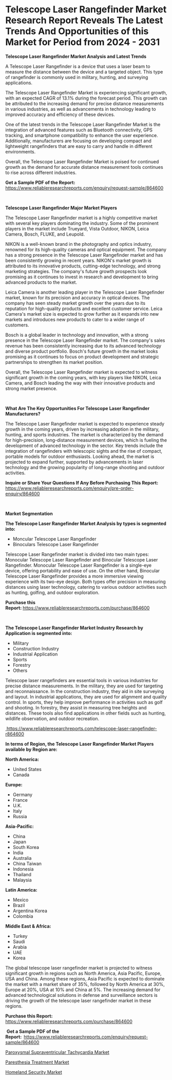 <p><h1>Telescope Laser Rangefinder Market Research Report Reveals The Latest Trends And Opportunities of this Market for Period from 2024 - 2031</h1></p><p><strong>Telescope Laser Rangefinder Market Analysis and Latest Trends</strong></p>
<p><p>A Telescope Laser Rangefinder is a device that uses a laser beam to measure the distance between the device and a targeted object. This type of rangefinder is commonly used in military, hunting, and surveying applications. </p><p>The Telescope Laser Rangefinder Market is experiencing significant growth, with an expected CAGR of 13.1% during the forecast period. This growth can be attributed to the increasing demand for precise distance measurements in various industries, as well as advancements in technology leading to improved accuracy and efficiency of these devices. </p><p>One of the latest trends in the Telescope Laser Rangefinder Market is the integration of advanced features such as Bluetooth connectivity, GPS tracking, and smartphone compatibility to enhance the user experience. Additionally, manufacturers are focusing on developing compact and lightweight rangefinders that are easy to carry and handle in different environments. </p><p>Overall, the Telescope Laser Rangefinder Market is poised for continued growth as the demand for accurate distance measurement tools continues to rise across different industries.</p></p>
<p><strong>Get a Sample PDF of the Report:&nbsp;</strong> <a href="https://www.reliableresearchreports.com/enquiry/request-sample/864600">https://www.reliableresearchreports.com/enquiry/request-sample/864600</a></p>
<p>&nbsp;</p>
<p><strong>Telescope Laser Rangefinder Major Market Players</strong></p>
<p><p>The Telescope Laser Rangefinder market is a highly competitive market with several key players dominating the industry. Some of the prominent players in the market include Trueyard, Vista Outdoor, NIKON, Leica Camera, Bosch, FLUKE, and Leupold.</p><p>NIKON is a well-known brand in the photography and optics industry, renowned for its high-quality cameras and optical equipment. The company has a strong presence in the Telescope Laser Rangefinder market and has been consistently growing in recent years. NIKON's market growth is attributed to its innovative products, cutting-edge technology, and strong marketing strategies. The company's future growth prospects look promising as it continues to invest in research and development to bring advanced products to the market.</p><p>Leica Camera is another leading player in the Telescope Laser Rangefinder market, known for its precision and accuracy in optical devices. The company has seen steady market growth over the years due to its reputation for high-quality products and excellent customer service. Leica Camera's market size is expected to grow further as it expands into new markets and introduces new products to cater to a wider range of customers.</p><p>Bosch is a global leader in technology and innovation, with a strong presence in the Telescope Laser Rangefinder market. The company's sales revenue has been consistently increasing due to its advanced technology and diverse product portfolio. Bosch's future growth in the market looks promising as it continues to focus on product development and strategic partnerships to strengthen its market position.</p><p>Overall, the Telescope Laser Rangefinder market is expected to witness significant growth in the coming years, with key players like NIKON, Leica Camera, and Bosch leading the way with their innovative products and strong market presence.</p></p>
<p>&nbsp;</p>
<p><strong>What Are The Key Opportunities For Telescope Laser Rangefinder Manufacturers?</strong></p>
<p><p>The Telescope Laser Rangefinder market is expected to experience steady growth in the coming years, driven by increasing adoption in the military, hunting, and sports industries. The market is characterized by the demand for high-precision, long-distance measurement devices, which is fueling the development of advanced technology in the sector. Key trends include the integration of rangefinders with telescopic sights and the rise of compact, portable models for outdoor enthusiasts. Looking ahead, the market is projected to expand further, supported by advancements in laser technology and the growing popularity of long-range shooting and outdoor activities.</p></p>
<p><strong>Inquire or Share Your Questions If Any Before Purchasing This Report:</strong> <a href="https://www.reliableresearchreports.com/enquiry/pre-order-enquiry/864600">https://www.reliableresearchreports.com/enquiry/pre-order-enquiry/864600</a></p>
<p>&nbsp;</p>
<p><strong>Market Segmentation</strong></p>
<p><strong>The Telescope Laser Rangefinder Market Analysis by types is segmented into:</strong></p>
<p><ul><li>Moncular Telescope Laser Rangefinder</li><li>Binoculars Telescope Laser Rangefinder</li></ul></p>
<p><p>Telescope Laser Rangefinder market is divided into two main types: Monocular Telescope Laser Rangefinder and Binocular Telescope Laser Rangefinder. Monocular Telescope Laser Rangefinder is a single-eye device, offering portability and ease of use. On the other hand, Binocular Telescope Laser Rangefinder provides a more immersive viewing experience with its two-eye design. Both types offer precision in measuring distances using laser technology, catering to various outdoor activities such as hunting, golfing, and outdoor exploration.</p></p>
<p><strong>Purchase this Report:&nbsp;</strong><a href="https://www.reliableresearchreports.com/purchase/864600">https://www.reliableresearchreports.com/purchase/864600</a></p>
<p>&nbsp;</p>
<p><strong>The Telescope Laser Rangefinder Market Industry Research by Application is segmented into:</strong></p>
<p><ul><li>Military</li><li>Construction Industry</li><li>Industrial Application</li><li>Sports</li><li>Forestry</li><li>Others</li></ul></p>
<p><p>Telescope laser rangefinders are essential tools in various industries for precise distance measurements. In the military, they are used for targeting and reconnaissance. In the construction industry, they aid in site surveying and layout. In industrial applications, they are used for alignment and quality control. In sports, they help improve performance in activities such as golf and shooting. In forestry, they assist in measuring tree heights and distances. These tools also find applications in other fields such as hunting, wildlife observation, and outdoor recreation.</p></p>
<p><a href="https://www.reliableresearchreports.com/telescope-laser-rangefinder-r864600">&nbsp;https://www.reliableresearchreports.com/telescope-laser-rangefinder-r864600</a></p>
<p><strong>In terms of Region, the Telescope Laser Rangefinder Market Players available by Region are:</strong></p>
<p>
    <p> <strong> North America: </strong>
        <ul>
            <li>United States</li>
            <li>Canada</li>
        </ul>
        </p> 
    <p> <strong> Europe: </strong>
        <ul>
            <li>Germany</li>
            <li>France</li>
            <li>U.K.</li>
            <li>Italy</li>
            <li>Russia</li>
        </ul>
        </p> 
    <p> <strong> Asia-Pacific: </strong>
        <ul>
            <li>China</li>
            <li>Japan</li>
            <li>South Korea</li>
            <li>India</li>
            <li>Australia</li>
            <li>China Taiwan</li>
            <li>Indonesia</li>
            <li>Thailand</li>
            <li>Malaysia</li>
        </ul>
        </p> 
    <p> <strong> Latin America: </strong>
        <ul>
            <li>Mexico</li>
            <li>Brazil</li>
            <li>Argentina Korea</li>
            <li>Colombia</li>
        </ul>
        </p> 
    <p> <strong> Middle East & Africa: </strong>
        <ul>
            <li>Turkey</li>
            <li>Saudi</li>
            <li>Arabia</li>
            <li>UAE</li>
            <li>Korea</li>
        </ul>
    </p>
    </p>
<p><p>The global telescope laser rangefinder market is projected to witness significant growth in regions such as North America, Asia Pacific, Europe, USA and China. Among these regions, Asia Pacific is expected to dominate the market with a market share of 35%, followed by North America at 30%, Europe at 20%, USA at 10% and China at 5%. The increasing demand for advanced technological solutions in defense and surveillance sectors is driving the growth of the telescope laser rangefinder market in these regions.</p></p>
<p><strong>Purchase this Report: </strong><a href="https://www.reliableresearchreports.com/purchase/864600">https://www.reliableresearchreports.com/purchase/864600</a></p>
<p>&nbsp;<strong>Get a Sample PDF of the Report:&nbsp;&nbsp;</strong><a href="https://www.reliableresearchreports.com/enquiry/request-sample/864600">https://www.reliableresearchreports.com/enquiry/request-sample/864600</a></p>
<p><strong></strong></p>
<p><p><a href="https://www.linkedin.com/pulse/paroxysmal-supraventricular-tachycardia-market-competitive-analysis-ugfuf?trackingId=P3qTnK2wFq3G3yTvIelr5Q%3D%3D">Paroxysmal Supraventricular Tachycardia Market</a></p><p><a href="https://www.linkedin.com/pulse/paresthesia-treatment-market-key-successful-business-strategy-j8s6f?trackingId=Om3j%2Bpm3KUg%2FuSppUb5RlA%3D%3D">Paresthesia Treatment Market</a></p><p><a href="https://www.linkedin.com/pulse/homeland-security-market-analysis-sze-forecasted-period-from-2024-c7pgf?trackingId=PEYIN7Zcg2rXvN0BKy396g%3D%3D">Homeland Security Market</a></p></p>